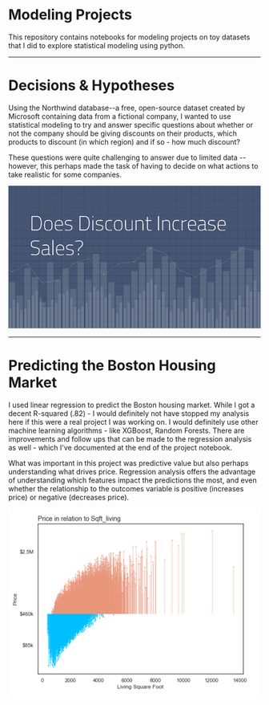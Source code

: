 # Modeling Projects

This repository contains notebooks for modeling projects on toy datasets that I did to explore statistical modeling using python.

----------------------------------------
# Decisions & Hypotheses

Using the Northwind database--a free, open-source dataset created by Microsoft containing data from a fictional company, I wanted to use statistical modeling to try and answer specific questions about whether or not the company should be giving discounts on their products, which products to discount (in which region) and if so - how much discount?

These questions were quite challenging to answer due to limited data -- however, this perhaps made the task of having to decide on what actions to take realistic for some companies.

 <img src='decisions_hypotheses/does_discount_increase_sales.png'>
 
------------------------------------------------

# Predicting the Boston Housing Market

I used linear regression to predict the Boston housing market. While I got a decent R-squared (.82) - I would definitely not have stopped my analysis here if this were a real project I was working on. I would definitely use other machine learning algorithms - like XGBoost, Random Forests. There are improvements and follow ups that can be made to the regression analysis as well - which I've documented at the end of the project notebook. 

What was important in this project was predictive value but also perhaps understanding what drives price. Regression analysis offers the advantage of understanding which features impact the predictions the most, and even whether the relationship to the outcomes variable is positive (increases price) or negative (decreases price).

<img src='predicting_housing/price_sq_foot.png'>
